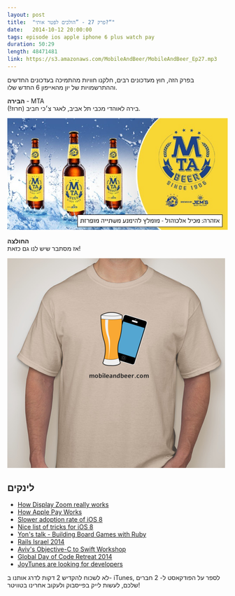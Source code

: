 ```yaml
---
layout: post
title:  "פרק 27 - ”הולכים לפטר אותי?“"
date:   2014-10-12 20:00:00
tags: episode ios apple iphone 6 plus watch pay 
duration: 50:29
length: 48471481
link: https://s3.amazonaws.com/MobileAndBeer/MobileAndBeer_Ep27.mp3
---
```


בפרק הזה, חוץ מעדכונים רבים, חלקנו חוויות מהתמיכה בעדכונים החדשים וההתרשמויות של יון מהאייפון 6 החדש שלו.

**הבירה** - MTA  
בירה לאוהדי מכבי תל אביב, לאגר צ׳כי חביב (חרוז!).

![](/images/mta_beer.jpg)

**החולצה**  
אז מסתבר שיש לנו גם כזאת!

![](/images/shirt.png)

## לינקים

 * [How Display Zoom really works](http://daringfireball.net/2014/09/the_iphones_6)
 * [How Apple Pay Works](https://developer.apple.com/apple-pay/Getting-Started-with-Apple-Pay.pdf)
 * [Slower adoption rate of iOS 8](https://mixpanel.com/trends/#report/ios_8/from_date:-3,report_unit:hour,to_date:0)
 * [Nice list of tricks for iOS 8](http://www.macstories.net/roundups/ios-8-tips-tricks-and-details/)
 * [Yon's talk - Building Board Games with Ruby](https://www.youtube.com/watch?v=EcnvbsXdbtI)
 * [Rails Israel 2014](http://railsisrael2014.events.co.il/speakers-list)
 * [Aviv's Objective-C to Swift Workshop](http://www.expert-days.com)
 * [Global Day of Code Retreat 2014](http://www.coderetreat.co.il/2014)
 * [JoyTunes are looking for developers](https://www.smore.com/4n4c2-wanted)

לא לשכוח להקדיש 2 דקות לדרג אותנו ב- iTunes, לספר על הפודקאסט ל- 2 חברים שלכם, לעשות לייק בפייסבוק ולעקוב אחרינו בטוויטר!
